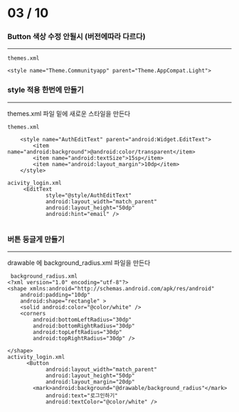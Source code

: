 # 03 / 10

### Button 색상 수정 안될시 (버전에따라 다르다)
---------------------------------------------------------

```
themes.xml

<style name="Theme.Communityapp" parent="Theme.AppCompat.Light">

```
### style  적용 한번에 만들기
---------------------------------------------------------
themes.xml 파일 밑에 새로운 스타일을 만든다
```
themes.xml

    <style name="AuthEditText" parent="android:Widget.EditText">
        <item name="android:background">@android:color/transparent</item>
        <item name="android:textSize">15sp</item>
        <item name="android:layout_margin">10dp</item>
    </style>

acivity_login.xml
     <EditText
            style="@style/AuthEditText"
            android:layout_width="match_parent"
            android:layout_height="50dp"
            android:hint="email" />
            
```
### 버튼 둥글게 만들기
---------------------------------------------------------
drawable 에  background_radius.xml 파일을 만든다

```
 background_radius.xml
<?xml version="1.0" encoding="utf-8"?>
<shape xmlns:android="http://schemas.android.com/apk/res/android"
    android:padding="10dp"
    android:shape="rectangle" >
    <solid android:color="@color/white" />
    <corners
        android:bottomLeftRadius="30dp"
        android:bottomRightRadius="30dp"
        android:topLeftRadius="30dp"
        android:topRightRadius="30dp" />

</shape>
activity_login.xml
      <Button
            android:layout_width="match_parent"
            android:layout_height="50dp"
            android:layout_margin="20dp"
        <mark>android:background="@drawable/background_radius"</mark>
            android:text="로그인하기"
            android:textColor="@color/white" />
```
